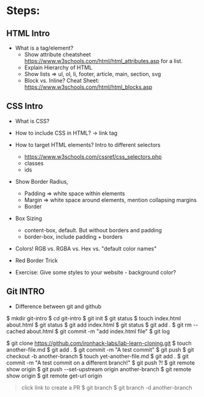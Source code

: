 # Steps:
## HTML Intro
- What is a tag/element?
    - Show attribute cheatsheet https://www.w3schools.com/html/html_attributes.asp for a list.
    - Explain Hierarchy of HTML
    - Show lists => ul, ol, li, footer, article, main, section, svg
    - Block vs. Inline? Cheat Sheet: https://www.w3schools.com/html/html_blocks.asp

## CSS Intro
- What is CSS?
- How to include CSS in HTML? -> link tag

- How to target HTML elements? Intro to different selectors
    - https://www.w3schools.com/cssref/css_selectors.php 
    - classes
    - ids

- Show Border Radius, 
    - Padding => white space within elements
    - Margin => white space around elements, mention collapsing margins
    - Border

- Box Sizing
    - content-box, default. But without borders and padding 
    - border-box, include padding + borders
- Colors! RGB vs. RGBA vs. Hex vs. "default color names"
- Red Border Trick

- Exercise: Give some styles to your website - background color?


## Git INTRO
- Difference between git and github

$ mkdir git-intro
$ cd git-intro
$ git init
$ git status
$ touch index.html about.html
$ git status
$ git add index.html
$ git status
$ git add .
$ git rm --cached about.html
$ git commit -m "add index.html file"
$ git log

$ git clone https://github.com/ironhack-labs/lab-learn-cloning.git
$ touch another-file.md
$ git add .
$ git commit -m "A test commit"
$ git push
$ git checkout -b another-branch
$ touch yet-another-file.md
$ git add .
$ git commit -m "A test commit on a different branch!"
$ git push ?!
$ git remote show origin
$ git push --set-upstream origin another-branch
$ git remote show origin
$ git remote get-url origin

> click link to create a PR
$ git branch
$ git branch -d another-branch
